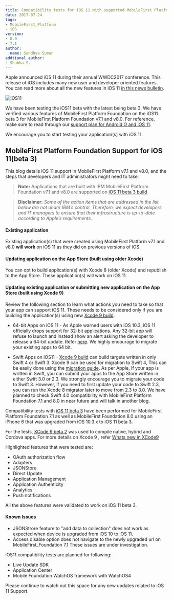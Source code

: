 ```yaml
---
title: Compatibility tests for iOS 11 with supported MobileFirst Platform Foundation releases
date: 2017-07-24
tags:
- MobileFirst_Platform
- iOS
version:
- 8.0
- 7.1
author:
  name: Sandhya Suman
addtional author:
- Shubha S.
---
```

Apple announced iOS 11 during their annual WWDC2017 conference. This release of iOS includes many new user and developer oriented features. You can read more about all the new features in iOS 11 [in this news bulletin](https://developer.apple.com/ios/).

![iOS11]({{site.baseurl}}/assets/blog/2017-07-24-compatibility-tests-for-ios-11/ios11_beta.png)

We have been testing the iOS11 beta with the latest being beta 3. We have verified various features of MobileFirst Platform Foundation on the iOS11 beta 3 for MobileFirst Platform Foundation v7.1 and v8.0. For reference, make sure to read through our [support plan for Android O and iOS 11](https://mobilefirstplatform.ibmcloud.com/blog/2017/01/11/support-plan-for-next-android-ios-mobile-os/).

We encourage you to start testing your application(s) with iOS 11.


## MobileFirst Platform Foundation Support for iOS 11(beta 3)

This blog details iOS 11 support in MobileFirst Platform v7.1 and v8.0, and the steps that developers and IT administrators might need to take.
> **Note:** Applications that are built with IBM MobileFirst Platform Foundation v7.1 and v8.0 are supported on [iOS 11 beta 3 build](https://developer.apple.com/download)

> **Disclaimer:** *Some of the action items that are addressed in the list below are not under IBM’s control. Therefore, we expect developers and IT managers to ensure that their infrastructure is up-to-date according to Apple’s requirements.*

#### Existing application
Existing application(s) that were created using MobileFirst Platform v7.1 and v8.0 **will work** on iOS 11 as they did on previous versions of iOS.

#### Updating application on the App Store (built using older Xcode)
You can opt to build application(s) with Xcode 8 (older Xcode) and republish to the App Store. These application(s) will work on iOS 11.

#### Updating existing application or submitting new application on the App Store (built using Xcode 9)
Review the following section to learn what actions you need to take so that your app can support iOS 11. These needs to be considered only if you are building the application(s) using new [Xcode 9 build](https://developer.apple.com/download).

* 64-bit Apps on iOS 11 - As Apple warned users with iOS 10.3, iOS 11 officially drops support for 32-bit applications. Any 32-bit app will refuse to launch and instead show an alert asking the developer to release a 64-bit update. Refer [here](https://developer.apple.com/news/?id=06282017b).
We highly encourage to migrate your existing apps to 64 bit.

* Swift Apps on iOS11 - [Xcode 9 build](https://developer.apple.com/download) can build targets written in only Swift 4 or Swift 3. Xcode 9 can be used for migration to Swift 4, This can be easily done using the [migration guide](https://swift.org/migration-guide).
As per Apple, If your app is written in Swift, you can submit your apps to the App Store written in either Swift 3.0 or 2.3. We strongly encourage you to migrate your code to Swift 3. However, if you need to first update your code to Swift 2.3, you can run the Xcode 8 migrator later to move from 2.3 to 3.0.
We have planned to check Swift 4.0 compatibility with MobileFirst Platform Foundation 7.1 and 8.0 in near future and will talk in another blog.

Compatibility tests with [iOS 11 beta 3](https://developer.apple.com/download) have been performed for MobileFirst Platform Foundation 7.1 as well as MobileFirst Foundation 8.0 using an iPhone 6 that was upgraded from iOS 10.3.x to iOS 11 beta 3.

For the tests, [XCode 9 beta 2](https://developer.apple.com/download) was used to compile native, hybrid and Cordova apps. For more details on Xcode 9 , refer [Whats new in XCode9](https://developer.apple.com/library/content/documentation/DeveloperTools/Conceptual/WhatsNewXcode/xcode_9/xcode_9.html)  

Highlighted features that were tested are:

* OAuth authorization flow
* Adapters
* JSONStore
* Direct Update
* Application Management
* Application Authenticity
* Analytics
* Push notifications

All the above features were validated to work on iOS 11 beta 3.  

#### Known Issues
* JSONStrore feature to "add data to collection" does not work as expected when device is upgraded from iOS 10 to iOS 11.
* Access disable option does not navigate to the newly upgraded url on MobileFirst_Foundation 7.1
These issues are under investigation.

iOS11 compatibility tests are planned for following:
* Live Update SDK
* Application Center
* Mobile Foundation WatchOS framework with WatchOS4

Please continue to watch out this space for any new updates related to iOS 11 Support.
